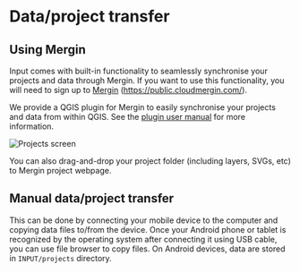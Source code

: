 # Data/project transfer

## Using Mergin

Input comes with built-in functionality to seamlessly synchronise your
projects and data through Mergin. If you want to use this functionality,
you will need to sign up to [Mergin](https://public.cloudmergin.com) (https://public.cloudmergin.com/).

We provide a QGIS plugin for Mergin to easily synchronise your projects and data from within QGIS. See the [plugin user manual](https://github.com/lutraconsulting/qgis-mergin-plugin/blob/master/docs/user-docs.md) for more information.

<img src="https://github.com/lutraconsulting/qgis-mergin-plugin/raw/master/docs/images/mergin-browser.png" alt="Projects screen" />​

You can also drag-and-drop your project folder (including layers, SVGs, etc)
to Mergin project webpage.

## Manual data/project transfer

This can be done by connecting your mobile device to the computer and copying data files to/from the device.
Once your Android phone or tablet is recognized by the operating system after connecting it using USB cable,
you can use file browser to copy files. On Android devices, data are stored in `INPUT/projects` directory.
